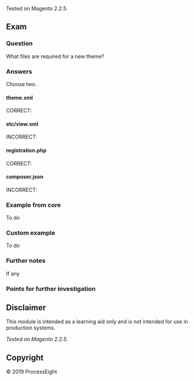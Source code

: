 Tested on Magento 2.2.5.

## Exam

### Question

What files are required for a new theme?

### Answers

Choose two.

#### theme.xml

CORRECT: 

#### etc/view.xml

INCORRECT: 

#### registration.php

CORRECT:  

#### composer.json

INCORRECT:  

### Example from core
To do

### Custom example
To do

### Further notes
If any

### Points for further investigation

## Disclaimer
This module is intended as a learning aid only and is not intended for use in production systems.

_Tested on Magento 2.2.5._

## Copyright
&copy; 2019 ProcessEight
